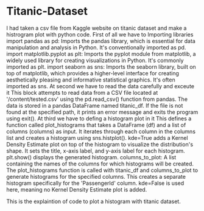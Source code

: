 # Titanic-Dataset
I had taken a csv file from Kaggle website on titanic dataset and make a histrogram plot with python code.
First of all we have to Importing libraries
import pandas as pd: Imports the pandas library, which is essential for data manipulation and analysis in Python. It's conventionally imported as pd.
import matplotlib.pyplot as plt: Imports the pyplot module from matplotlib, a widely used library for creating visualizations in Python. It's commonly imported as plt.
import seaborn as sns: Imports the seaborn library, built on top of matplotlib, which provides a higher-level interface for creating aesthetically pleasing and informative statistical graphics. It's often imported as sns.
At second we have to read the data carefully and exceute it 
This block attempts to read data from a CSV file located at '/content/tested.csv' using the pd.read_csv() function from pandas. The data is stored in a pandas DataFrame named titanic_df.
If the file is not found at the specified path, it prints an error message and exits the program using exit().
At third we have to defing a histogram plot in it
This defines a function called plot_histograms that takes a DataFrame (df) and a list of columns (columns) as input.
It iterates through each column in the columns list and creates a histogram using sns.histplot().
kde=True adds a Kernel Density Estimate plot on top of the histogram to visualize the distribution's shape.
It sets the title, x-axis label, and y-axis label for each histogram.
plt.show() displays the generated histogram.
columns_to_plot: A list containing the names of the columns for which histograms will be created.
The plot_histograms function is called with titanic_df and columns_to_plot to generate histograms for the specified columns.
This creates a separate histogram specifically for the 'PassengerId' column.
kde=False is used here, meaning no Kernel Density Estimate plot is added.

This is the explaintion of code to plot a histogram with titanic dataset.

